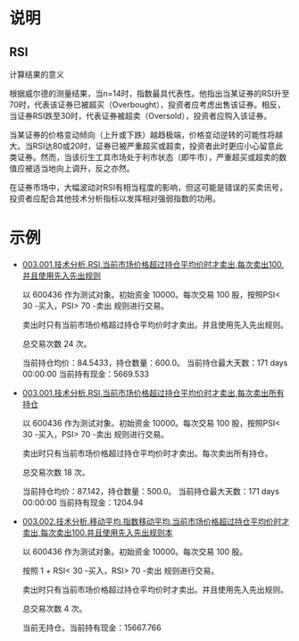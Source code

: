 # 说明

## RSI

计算结果的意义

根据威尔德的测量结果，当n=14时，指数最具代表性。他指出当某证券的RSI升至70时，代表该证券已被超买（Overbought），投资者应考虑出售该证券。相反，当证券RSI跌至30时，代表证券被超卖（Oversold），投资者应购入该证券。

当某证券的价格变动倾向（上升或下跌）越趋极端，价格变动逆转的可能性将越大。当RSI达80或20时，证券已被严重超买或超卖，投资者此时更应小心留意此类证券。然而，当该衍生工具市场处于利市状态（即牛市），严重超买或超卖的数值应被适当地向上调升，反之亦然。

在证券市场中，大幅波动对RSI有相当程度的影响，但这可能是错误的买卖讯号，投资者应配合其他技术分析指标以发挥相对强弱指数的功用。

# 示例

* [003.001.技术分析.RSI.当前市场价格超过持仓平均价时才卖出,每次卖出100.并且使用先入先出规则](003.001.技术分析.RSI.当前市场价格超过持仓平均价时才卖出,每次卖出100.并且使用先入先出规则.ipynb)

    以 600436 作为测试对象。初始资金 10000。每次交易 100 股，按照PSI< 30 -买入，PSI> 70 -卖出 规则进行交易。
    
    卖出时只有当前市场价格超过持仓平均价时才卖出。并且使用先入先出规则。
    
    总交易次数 24 次。
    
    当前持仓均价：84.5433，持仓数量：600.0。 当前持仓最大天数：171 days 00:00:00 当前持有现金：5669.533

* [003.001.技术分析.RSI.当前市场价格超过持仓平均价时才卖出,每次卖出所有持仓](003.001.技术分析.RSI.当前市场价格超过持仓平均价时才卖出%2C每次卖出所有持仓.ipynb)

    以 600436 作为测试对象。初始资金 10000。每次交易 100 股，按照PSI< 30 -买入，PSI> 70 -卖出 规则进行交易。
    
    卖出时只有当前市场价格超过持仓平均价时才卖出。每次卖出所有持仓。
    
    总交易次数 18 次。
    
    当前持仓均价：87.142，持仓数量：500.0。 当前持仓最大天数：171 days 00:00:00 当前持有现金：1204.94

* [003.002.技术分析.移动平均.指数移动平均.当前市场价格超过持仓平均价时才卖出,每次卖出100.并且使用先入先出规则本](003.002.技术分析.移动平均.指数移动平均.当前市场价格超过持仓平均价时才卖出,每次卖出100.并且使用先入先出规则本.ipynb)

    以 600436 作为测试对象。初始资金 10000。每次交易 100 股。

    按照 1 + RSI< 30 -买入，RSI> 70 -卖出 规则进行交易。

    卖出时只有当前市场价格超过持仓平均价时才卖出。并且使用先入先出规则。

    总交易次数 4 次。

    当前无持仓。当前持有现金：15667.766